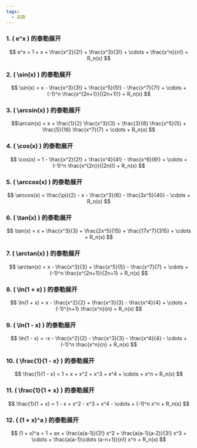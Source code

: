 ```yaml
---
tags:
  - 高数
---
```

### 1. ( e^x ) 的泰勒展开

$$  
e^x = 1 + x + \frac{x^2}{2!} + \frac{x^3}{3!} + \cdots + \frac{x^n}{n!} + R_n(x)  
$$

### 2. ( \sin(x) ) 的泰勒展开

$$  
\sin(x) = x - \frac{x^3}{3!} + \frac{x^5}{5!} - \frac{x^7}{7!} + \cdots + (-1)^n \frac{x^{2n+1}}{(2n+1)!} + R_n(x)  
$$

### 3. ( \arcsin(x) ) 的泰勒展开

$$\arcsin(x) = x + \frac{1}{2} \frac{x^3}{3} + \frac{3}{8} \frac{x^5}{5} + \frac{5}{16} \frac{x^7}{7} + \cdots + R_n(x)
$$

### 4. ( \cos(x) ) 的泰勒展开

$$  
\cos(x) = 1 - \frac{x^2}{2!} + \frac{x^4}{4!} - \frac{x^6}{6!} + \cdots + (-1)^n \frac{x^{2n}}{(2n)!} + R_n(x)  
$$

### 5. ( \arccos(x) ) 的泰勒展开

$$  
\arccos(x) = \frac{\pi}{2} - x - \frac{x^3}{6} - \frac{3x^5}{40} - \cdots + R_n(x)  
$$

### 6. ( \tan(x) ) 的泰勒展开

$$  
\tan(x) = x + \frac{x^3}{3} + \frac{2x^5}{15} + \frac{17x^7}{315} + \cdots + R_n(x)  
$$

### 7. ( \arctan(x) ) 的泰勒展开

$$  
\arctan(x) = x - \frac{x^3}{3} + \frac{x^5}{5} - \frac{x^7}{7} + \cdots + (-1)^n \frac{x^{2n+1}}{2n+1} + R_n(x)  
$$

### 8. ( \ln(1 + x) ) 的泰勒展开

$$  
\ln(1 + x) = x - \frac{x^2}{2} + \frac{x^3}{3} - \frac{x^4}{4} + \cdots + (-1)^{n+1} \frac{x^n}{n} + R_n(x)  
$$

### 9. ( \ln(1 - x) ) 的泰勒展开

$$  
\ln(1 - x) = -x - \frac{x^2}{2} - \frac{x^3}{3} - \frac{x^4}{4} - \cdots + (-1)^n \frac{x^n}{n} + R_n(x)  
$$

### 10. ( \frac{1}{1 - x} ) 的泰勒展开

$$  
\frac{1}{1 - x} = 1 + x + x^2 + x^3 + x^4 + \cdots + x^n + R_n(x)  
$$

### 11. ( \frac{1}{1 + x} ) 的泰勒展开

$$  
\frac{1}{1 + x} = 1 - x + x^2 - x^3 + x^4 - \cdots + (-1)^n x^n + R_n(x)  
$$

### 12. ( (1 + x)^a ) 的泰勒展开

$$  
(1 + x)^a = 1 + ax + \frac{a(a-1)}{2!} x^2 + \frac{a(a-1)(a-2)}{3!} x^3 + \cdots + \frac{a(a-1)\cdots (a-n+1)}{n!} x^n + R_n(x)  
$$